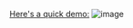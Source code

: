 [Here's a quick demo:](https://zod-zodios-poc.vercel.app/)
![image](https://github.com/user-attachments/assets/72c1a3a1-df98-4dac-86de-2492af55aad3)
